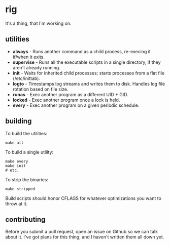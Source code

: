 rig
===

It's a thing, that I'm working on.

utilities
---------

- **always** - Runs another command as a child process, re-execing
  it if/when it exits.
- **supervise** - Runs all the executable scripts in a single
  directory, if they aren't already running.
- **init** - Waits for inherited child processes; starts processes
  from a flat file (/etc/inittab).
- **logto** - Timestamps log streams and writes them to disk.
  Handles log file rotation based on file size.
- **runas** - Exec another program as a different UID + GID.
- **locked** - Exec another program once a lock is held.
- **every** - Exec another program on a given periodic schedule.

building
--------

To build the utilities:

    make all

To build a single utility:

    make every
    make init
    # etc.

To strip the binaries:

    make stripped

Build scripts should honor CFLAGS for whatever optimizations you
want to throw at it.

contributing
------------

Before you submit a pull request, open an issue on Github so we
can talk about it.  I've got plans for this thing, and I haven't
written them all down yet.
